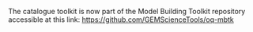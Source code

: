 The catalogue toolkit is now part of the Model Building Toolkit repository accessible at this link: https://github.com/GEMScienceTools/oq-mbtk
